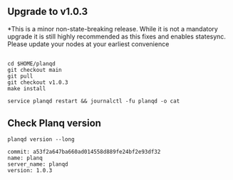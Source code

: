 ## Upgrade to v1.0.3

*This is a minor non-state-breaking release. While it is not a mandatory upgrade it is still highly recommended as this fixes and enables statesync.
Please update your nodes at your earliest convenience

##
```
cd $HOME/planqd
git checkout main 
git pull 
git checkout v1.0.3
make install
```

```
service planqd restart && journalctl -fu planqd -o cat
```

## Check Planq version
```
planqd version --long
```

```
commit: a53f2a647ba660ad014558d889fe24bf2e93df32
name: planq
server_name: planqd
version: 1.0.3
```

